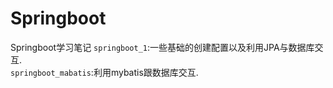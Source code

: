 # Springboot
Springboot学习笔记
`springboot_1`:一些基础的创建配置以及利用JPA与数据库交互.<br>
`springboot_mabatis`:利用mybatis跟数据库交互.<br>
